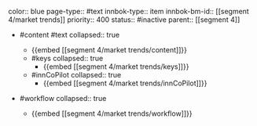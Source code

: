 color:: blue
page-type:: #text
innbok-type:: item
innbok-bm-id:: [[segment 4/market trends]]
priority:: 400
status:: #inactive
parent:: [[segment 4]]

- #content #text
  collapsed:: true
	- {{embed [[segment 4/market trends/content]]}}
  - #keys
    collapsed:: true
	  - {{embed [[segment 4/market trends/keys]]}}
  - #innCoPilot
    collapsed:: true
	  - {{embed [[segment 4/market trends/innCoPilot]]}}

- #workflow
  collapsed:: true
	- {{embed [[segment 4/market trends/workflow]]}}

